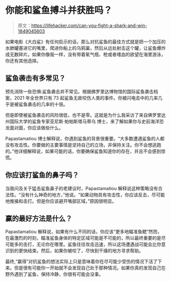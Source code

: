 # 你能和鲨鱼搏斗并获胜吗？

> 原文：<https://lifehacker.com/can-you-fight-a-shark-and-win-1849045603>

如果电影《大白鲨》有任何启示的话，那么对抗鲨鱼的最佳方式就是把一个加压的水肺罐塞进它的嘴里，爬进你船上的乌鸦巢，然后从远处射击这个罐，让鲨鱼爆炸成无数碎片。如果你像我一样，没有带着氧气瓶、枪或者嗜血的欲望在海里游泳，你还有其他选择。



## 鲨鱼袭击有多常见？

预先消除一些恐惧:鲨鱼袭击并不常见。根据佛罗里达博物馆的国际鲨鱼袭击档案，2021 年全世界只有 73 起鲨鱼无故咬伤人类的事件。你被闪电击中的几率几乎是被鲨鱼袭击的几率的十倍。

但是即使被鲨鱼袭击的风险很低，也不是零。这就是为什么我采访了来自佛罗里达州国际大学的鲨鱼专家亚尼斯·帕帕斯塔马蒂乌 博士，来了解如果你与史前海洋恐龙面对面，你应该做些什么。

Papastamatiou 博士解释说，你遇到鲨鱼的背景很重要。“大多数遭遇鲨鱼的人都没有攻击性。你要做的主要事情是坚持自己的立场，并保持关注。你不会想逃跑的。”他详细解释说，如果可能的话，你要确保鲨鱼知道你的存在，并且不会感到惊慌。

## 你应该打鲨鱼的鼻子吗？

当我问及关于猛击鲨鱼鼻子的老建议时，Papastamatiou 解释说这种策略没有合法性。“没有什么神奇的地方，”他说。“如果动物具有攻击性，你应该反击，尽可能地推搡和击打。但是你应该避开嘴部区域，”原因很明显。

## 赢的最好方法是什么？

Papastamatiou 解释说，如果有什么不同的话，你应该“更多地瞄准鱼鳃”然而，在最激烈的时刻，瞄准鲨鱼身体的特定区域可能是不可能的，所以最终重要的是尽可能多的击打，无论你在哪里。鲨鱼往往攻击迅速，所以这场遭遇战可能会比你意识到的更快结束。然后，如果你被咬了，尽快到干燥的地方寻求帮助。

最终,“赢得”对抗鲨鱼的想法实际上只是意味着你在尽可能少受伤的情况下活了下来。但是很有可能你一开始就不会发现自己处于那种情况。如果你真的发现自己在野外遇到了鲨鱼，保持冷静，你很有可能会没事。